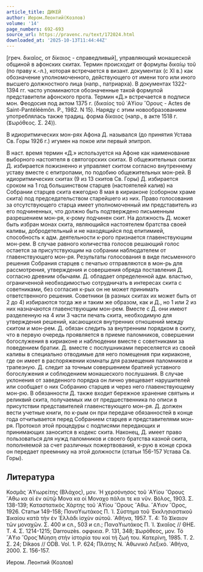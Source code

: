 ```yaml
---
article_title: ДИКЕЙ
author: Иером.Леонтий(Козлов)
volume: '14'
page_numbers: 692-693
source_url: https://pravenc.ru/text/172024.html
downloaded_at: '2025-10-13T11:44:44Z'
---
```


[греч. δικαῖος, от δίκαιος - справедливый], управляющий монашеской общиной в афонских скитах. Термин происходит от формулы δικαίῳ τοῦ (по праву к.-л.), которая встречается в визант. документах (с XI в.) как обозначение уполномоченного, действующего от имени того или иного высшего должностного лица (напр., патриарха). В документах 1322-1394 гг. часто упоминаются обозначенные такой формулой представители афонского прота. Термин «Д.» встречается в подписи мон. Феодосия под актом 1375 г. (δικαίος τοῦ ῾Αϒίου ῎Ορους - Actes de Saint-Pantéléèmôn. P., 1982. N 15). Наряду с этим новообразованием употреблялась также традиц. форма δίκαιος (напр., в акте 1518 г. (Ϫωρόθεος. Σ. 24)).

В идиоритмических мон-рях Афона Д. назывался (до принятия Устава Св. Горы 1926 г.) игумен на покое или первый эпитроп.

В наст. время термин «Д.» используется на Афоне как наименование выборного настоятеля в святогорских скитах. В общежительных скитах Д. избирается пожизненно и управляет скитом согласно внутреннему уставу вместе с епитропами, по подобию общежительных мон-рей. В идиоритмических скитах (9 из 13 скитов Св. Горы) Д. избирается сроком на 1 год большинством старцев (настоятелей калив) на Собрании старцев скита ежегодно 8 мая в кириаконе (соборном храме скита) под председательством старейшего из них. Право голосования за отсутствующего старца имеет уполномоченный им представитель из его подчиненных, что должно быть подтверждено письменным разрешением мон-ря, к-рому подчинен скит. На должность Д. может быть избран монах скита, являющийся настоятелем братства своей каливы, добродетельный и не находящийся под епитимией, способность к адм. деятельности к-рого признается главенствующим мон-рем. В случае равного количества голосов решающий голос остается за присутствующим на собрании наблюдателем от главенствующего мон-ря. Результаты голосования в виде письменного решения Собрания старцев с печатью отправляются в мон-рь для рассмотрения, утверждения и совершения обряда поставления Д. согласно древним обычаям. Д. обладает определенной адм. властью, ограниченной необходимостью сотрудничать в интересах скита с советниками, без согласия к-рых он не может принимать ответственного решения. Советники (в разных скитах их может быть от 2 до 4) избираются тогда же и таким же образом, как и Д., но 1 или 2 из них назначаются главенствующим мон-рем. Вместе с Д. они имеют разделенную на 4 или 3 части печать скита, необходимую для утверждения решений, касающихся внутренних отношений между скитом и мон-рем. Д. обязан следить за внутренним порядком в скиту, что в первую очередь проявляется в приеме паломников, совершении богослужения в кириаконе и наблюдении вместе с советниками за поведением братии. Д. вместе с послушниками переселяется из своей каливы в специально отводимые для него помещения при кириаконе, где он имеет в распоряжении комнаты для размещения паломников и трапезную. Д. следит за точным совершением братией уставного богослужения и соблюдением монашеского послушания. В случае уклонения от заведенного порядка он лично увещевает нарушителей или сообщает о них Собранию старцев и через него главенствующему мон-рю. В обязанности Д. также входит бережное хранение святынь и реликвий скита, получаемых им от предшественника по описи в присутствии представителей главенствующего мон-ря. Д. должен вести учетные книги, по к-рым он при передаче обязанностей в конце года отчитывается перед Собранием старцев и представителями мон-ря. Протокол этой процедуры с подписями передающих и принимающих заносится в кодекс скита. Наконец, Д. имеет право пользоваться для нужд паломников и своего братства казной скита, пополняемой за счет различных пожертвований, к-рую в конце срока он передает преемнику на этой должности (статьи 156-157 Устава Св. Горы).

## Литература

Κοσμᾶς 
῾Αϒιωρείτης 
(Βλάχος), μον. ῾Η χερσόνησος τοῦ ῾Αϒίου ῎Ορους ῎Αθω κα αἱ ἐν αὐτῷ Μονα κα οἱ Μοναχο πάλαι τε κα νῦν. Βόλος, 
1903. Σ. 138-139; Καταστατικὸς Χάρτης τοῦ ῾Αϒίου ῎Ορους ῎Αθω. ῎Αϒιον ῎Ορος, 1926. Статьи 149-158; Παναϒιωτάκος Π. ᾿Ι. Σύστημα τοῦ ᾿Εκκλησιαστικοῦ Ϫικαίου κατὰ τὴν ἐν ᾿Ελλάδι ἰσχὺν αὐτοῦ. ᾿Αθήνα, 1957. T. 4: Τὸ Ϫίκαιον τῶν μοναχῶν. Σ. 400 и сл., 503 и сл.; Παναϒιωτάκος Π. ᾿Ι. Ϫικαῖος // ΘΗΕ. Τ. 4. Σ. 1214-1215; Darrouzès. οφφικια. P. 131, 348; Ϫωρόθεος, μον. Τό ῎Αϒιο ῎Ορος̇ Μύηση στήν ἱστορία του καί τή ζωή του. Κατερίνη, 1985. Τ. 2. Σ. 24; Dikaos // ODB. Vol. 1. P. 624; Πλάτης Ν. ᾿Αθωνικό Λεξικό. ᾿Αθήνα, 2000. Σ. 156-157.

Иером.  Леонтий   (Козлов)
